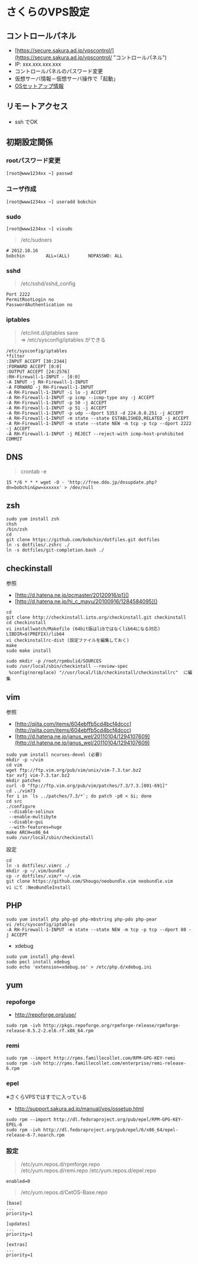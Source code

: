 # さくらのVPS設定

## コントロールパネル

- [https://secure.sakura.ad.jp/vpscontrol/](https://secure.sakura.ad.jp/vpscontrol/ "コントロールパネル")
- IP: xxx.xxx.xxx.xxx
- コントロールパネルのパスワード変更
- 仮想サーバ情報－仮想サーバ操作で「起動」
- [OSセットアップ情報](http://support.sakura.ad.jp/manual/vps/ossetup.html)  

## リモートアクセス
- ssh でOK

## 初期設定関係
### rootパスワード変更
```
[root@www1234xx ~] passwd
```

### ユーザ作成
```
[root@www1234xx ~] useradd bobchin
```

### sudo
```
[root@www1234xx ~] visudo
```

> /etc/sudoers  

```
# 2012.10.16  
bobchin        ALL=(ALL)       NOPASSWD: ALL
```

### sshd
> /etc/sshd/sshd_config

```
Port 2222  
PermitRootLogin no  
PasswordAuthentication no
```

### iptables
> /etc/init.d/iptables save  
=> /etc/sysconfig/iptables ができる

```
/etc/sysconfig/iptables  
*filter  
:INPUT ACCEPT [30:2344]  
:FORWARD ACCEPT [0:0]  
:OUTPUT ACCEPT [24:2576]  
:RH-Firewall-1-INPUT - [0:0]  
-A INPUT -j RH-Firewall-1-INPUT  
-A FORWARD -j RH-Firewall-1-INPUT  
-A RH-Firewall-1-INPUT -i lo -j ACCEPT  
-A RH-Firewall-1-INPUT -p icmp --icmp-type any -j ACCEPT  
-A RH-Firewall-1-INPUT -p 50 -j ACCEPT  
-A RH-Firewall-1-INPUT -p 51 -j ACCEPT  
-A RH-Firewall-1-INPUT -p udp --dport 5353 -d 224.0.0.251 -j ACCEPT  
-A RH-Firewall-1-INPUT -m state --state ESTABLISHED,RELATED -j ACCEPT  
-A RH-Firewall-1-INPUT -m state --state NEW -m tcp -p tcp --dport 2222 -j ACCEPT  
-A RH-Firewall-1-INPUT -j REJECT --reject-with icmp-host-prohibited  
COMMIT  
```

## DNS
> crontab -e  

```
15 */6 * * * wget -O - 'http://free.ddo.jp/dnsupdate.php?dn=bobchin&pw=xxxxxx' > /dev/null  
```

## zsh
```
sudo yum install zsh  
chsh  
/bin/zsh  
cd  
git clone https://github.com/bobchin/dotfiles.git dotfiles  
ln -s dotfiles/.zshrc ./  
ln -s dotfiles/git-completion.bash ./  
```


## checkinstall
参照  
- [http://d.hatena.ne.jp/pcmaster/20120916/p1]()  
- [http://d.hatena.ne.jp/hi_c_mayu/20100916/1284584095]()  

```
cd  
git clone http://checkinstall.izto.org/checkinstall.git checkinstall  
cd checkinstall  
vi installwatch/Makefile (64bit版はlibではなくlib64になる対応)  
LIBDIR=$(PREFIX)/lib64  
vi checkinstallrc-dist (設定ファイルを編集しておく)  
make  
sudo make install

sudo mkdir -p /root/rpmbulid/SOURCES  
sudo /usr/local/sbin/checkintall --review-spec  
 %config(noreplace) "//usr/local/lib/checkinstall/checkinstallrc"  に編集  
```


## vim
参照  
- [http://qiita.com/items/604ebffb5cd4bcf4dccc](http://qiita.com/items/604ebffb5cd4bcf4dccc)  
- [http://d.hatena.ne.jp/janus_wel/20110104/1294107609](http://d.hatena.ne.jp/janus_wel/20110104/1294107609)  

```
sudo yum install ncurses-devel (必要)  
mkdir -p ~/vim  
cd vim  
wget ftp://ftp.vim.org/pub/vim/unix/vim-7.3.tar.bz2  
tar xvfj vim-7.3.tar.bz2  
mkdir patches  
curl -O "ftp://ftp.vim.org/pub/vim/patches/7.3/7.3.[001-691]"  
cd ../vim73  
for i in `ls ../patches/7.3/*`; do patch -p0 < $i; done  
cd src  
./configure  
 --disable-selinux  
 --enable-multibyte  
 --disable-gui  
 --with-features=huge  
make ARCH=x86_64  
sudo /usr/local/sbin/checkinstall  
```

設定  
```
cd  
ln -s dotfiles/.vimrc ./  
mkdir -p ~/.vim/bundle  
cp -r dotfiles/.vim/* ~/.vim  
git clone https://github.com/Shougo/neobundle.vim neobundle.vim  
vi にて :NeoBundleInstall  
```

## PHP
```
sudo yum install php php-gd php-mbstring php-pdo php-pear  
vi /etc/sysconfig/iptables  
-A RH-Firewall-1-INPUT -m state --state NEW -m tcp -p tcp --dport 80 -j ACCEPT  
```

- xdebug   
```
sudo yum install php-devel  
sudo pecl install xdebug  
sudo echo 'extension=xdebug.so' > /etc/php.d/xdebug.ini  
```

## yum

### repoforge
- http://repoforge.org/use/

```
sudo rpm -ivh http://pkgs.repoforge.org/rpmforge-release/rpmforge-release-0.5.2-2.el6.rf.x86_64.rpm
```

### remi
```
sudo rpm --import http://rpms.famillecollet.com/RPM-GPG-KEY-remi
sudo rpm -ivh http://rpms.famillecollet.com/enterprise/remi-release-6.rpm
```

### epel
※さくらVPSではすでに入っている  
- http://support.sakura.ad.jp/manual/vps/ossetup.html

```
sudo rpm --import http://dl.fedoraproject.org/pub/epel/RPM-GPG-KEY-EPEL-6
sudo rpm -ivh http://dl.fedoraproject.org/pub/epel/6/x86_64/epel-release-6-7.noarch.rpm
```

### 設定
> /etc/yum.repos.d/rpmforge.repo  
> /etc/yum.repos.d/remi.repo
> /etc/yum.repos.d/epel.repo

```
enabled=0
```

> /etc/yum.repos.d/CetOS-Base.repo  

```
[base]
...
priority=1

[updates]
...
priority=1

[extras]
...
priority=1
```







